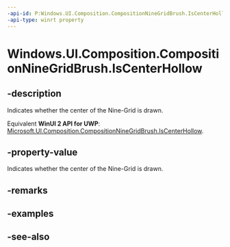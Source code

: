 ```yaml
---
-api-id: P:Windows.UI.Composition.CompositionNineGridBrush.IsCenterHollow
-api-type: winrt property
---
```


<!-- Property syntax
public bool IsCenterHollow { get;  set; }
-->

# Windows.UI.Composition.CompositionNineGridBrush.IsCenterHollow

## -description
Indicates whether the center of the Nine-Grid is drawn.

Equivalent **WinUI 2 API for UWP**: [Microsoft.UI.Composition.CompositionNineGridBrush.IsCenterHollow](/windows/winui/api/microsoft.ui.composition.compositionninegridbrush.iscenterhollow).

## -property-value
Indicates whether the center of the Nine-Grid is drawn.

## -remarks

## -examples

## -see-also
